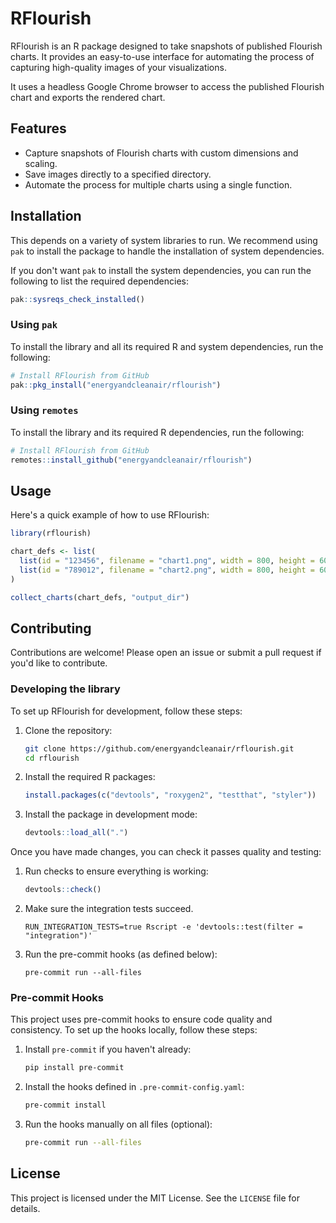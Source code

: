# RFlourish

RFlourish is an R package designed to take snapshots of published Flourish charts. It provides an
easy-to-use interface for automating the process of capturing high-quality images of your
visualizations.

It uses a headless Google Chrome browser to access the published Flourish chart and exports the
rendered chart.

## Features

- Capture snapshots of Flourish charts with custom dimensions and scaling.
- Save images directly to a specified directory.
- Automate the process for multiple charts using a single function.

## Installation

This depends on a variety of system libraries to run. We recommend using
`pak` to install the package to handle the installation of system dependencies.

If you don't want `pak` to install the system dependencies, you can run the
following to list the required dependencies:
```r
pak::sysreqs_check_installed()
```

### Using `pak`

To install the library and all its required R and system dependencies, run the
following:
```r
# Install RFlourish from GitHub
pak::pkg_install("energyandcleanair/rflourish")
```

### Using `remotes`

To install the library and its required R dependencies, run the following:
```r
# Install RFlourish from GitHub
remotes::install_github("energyandcleanair/rflourish")
```

## Usage

Here's a quick example of how to use RFlourish:

```r
library(rflourish)

chart_defs <- list(
  list(id = "123456", filename = "chart1.png", width = 800, height = 600, scale = 2),
  list(id = "789012", filename = "chart2.png", width = 800, height = 600, scale = 2)
)

collect_charts(chart_defs, "output_dir")
```

## Contributing

Contributions are welcome! Please open an issue or submit a pull request if you'd like to contribute.

### Developing the library

To set up RFlourish for development, follow these steps:

1. Clone the repository:
   ```bash
   git clone https://github.com/energyandcleanair/rflourish.git
   cd rflourish
   ```

2. Install the required R packages:
   ```r
   install.packages(c("devtools", "roxygen2", "testthat", "styler"))
   ```

3. Install the package in development mode:
   ```r
   devtools::load_all(".")
   ```

Once you have made changes, you can check it passes quality and testing:

1. Run checks to ensure everything is working:
   ```r
   devtools::check()
   ```

2. Make sure the integration tests succeed.
   ```
   RUN_INTEGRATION_TESTS=true Rscript -e 'devtools::test(filter = "integration")'
   ```

3. Run the pre-commit hooks (as defined below):
   ```
   pre-commit run --all-files
   ```

### Pre-commit Hooks

This project uses pre-commit hooks to ensure code quality and consistency. To set up the hooks locally, follow these steps:

1. Install `pre-commit` if you haven't already:
   ```bash
   pip install pre-commit
   ```

2. Install the hooks defined in `.pre-commit-config.yaml`:
   ```bash
   pre-commit install
   ```

3. Run the hooks manually on all files (optional):
   ```bash
   pre-commit run --all-files
   ```


## License

This project is licensed under the MIT License. See the `LICENSE` file for details.
